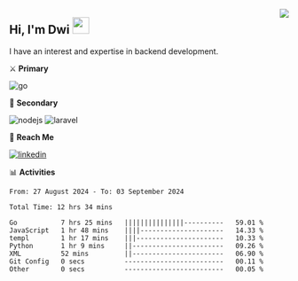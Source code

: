 [<img src="https://komarev.com/ghpvc/?username=masred&color=green&style=flat-square&label=Profile+Views" align="right">](github.com/masred)

## Hi, I'm Dwi <img src="https://raw.githubusercontent.com/MartinHeinz/MartinHeinz/master/wave.gif" width="30px">

I have an interest and expertise in backend development.

⚔️ **Primary**

![go](https://img.shields.io/badge/---?logo=go&label=Golang&style=social)

🔪 **Secondary**

![nodejs](https://img.shields.io/badge/---?logo=node.js&label=Node.js&style=social&logoColor=green)
![laravel](https://img.shields.io/badge/---?logo=laravel&label=Laravel&style=social)

🔗 **Reach Me**

[![linkedin](https://img.shields.io/badge/---?logo=linkedin&label=LinkedIn&style=social)](https://linkedin.com/in/dwifitriyanto)

📊 **Activities**

<!--START_SECTION:waka-->

```all_time
From: 27 August 2024 - To: 03 September 2024

Total Time: 12 hrs 34 mins

Go           7 hrs 25 mins   |||||||||||||||----------   59.01 %
JavaScript   1 hr 48 mins    ||||---------------------   14.33 %
templ        1 hr 17 mins    |||----------------------   10.33 %
Python       1 hr 9 mins     ||-----------------------   09.26 %
XML          52 mins         ||-----------------------   06.90 %
Git Config   0 secs          -------------------------   00.11 %
Other        0 secs          -------------------------   00.05 %
```

<!--END_SECTION:waka-->
